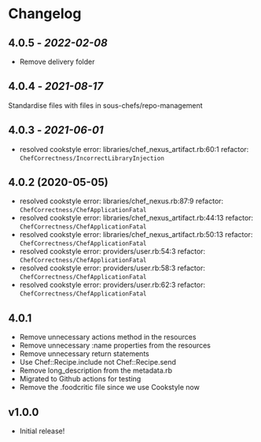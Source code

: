 # Changelog

## 4.0.5 - *2022-02-08*

* Remove delivery folder

## 4.0.4 - *2021-08-17*

Standardise files with files in sous-chefs/repo-management

## 4.0.3 - *2021-06-01*

* resolved cookstyle error: libraries/chef_nexus_artifact.rb:60:1 refactor: `ChefCorrectness/IncorrectLibraryInjection`

## 4.0.2 (2020-05-05)

* resolved cookstyle error: libraries/chef_nexus.rb:87:9 refactor: `ChefCorrectness/ChefApplicationFatal`
* resolved cookstyle error: libraries/chef_nexus_artifact.rb:44:13 refactor: `ChefCorrectness/ChefApplicationFatal`
* resolved cookstyle error: libraries/chef_nexus_artifact.rb:50:13 refactor: `ChefCorrectness/ChefApplicationFatal`
* resolved cookstyle error: providers/user.rb:54:3 refactor: `ChefCorrectness/ChefApplicationFatal`
* resolved cookstyle error: providers/user.rb:58:3 refactor: `ChefCorrectness/ChefApplicationFatal`
* resolved cookstyle error: providers/user.rb:62:3 refactor: `ChefCorrectness/ChefApplicationFatal`

## 4.0.1

* Remove unnecessary actions method in the resources
* Remove unnecessary :name properties from the resources
* Remove unnecessary return statements
* Use Chef::Recipe.include not Chef::Recipe.send
* Remove long_description from the metadata.rb
* Migrated to Github actions for testing
* Remove the .foodcritic file since we use Cookstyle now

## v1.0.0

* Initial release!
